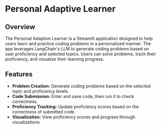 # Personal Adaptive Learner

## Overview
The Personal Adaptive Learner is a Streamlit application designed to help users learn and practice coding problems in a personalized manner. The app leverages LangChain's LLM to generate coding problems based on user proficiency and selected topics. Users can solve problems, track their proficiency, and visualize their learning progress.

## Features
- **Problem Creation:** Generate coding problems based on the selected topic and proficiency levels.
- **Code Submission:** Enter and save code, then run it to check correctness.
- **Proficiency Tracking:** Update proficiency scores based on the correctness of submitted code.
- **Visualization:** View proficiency scores and progress through visualizations.
